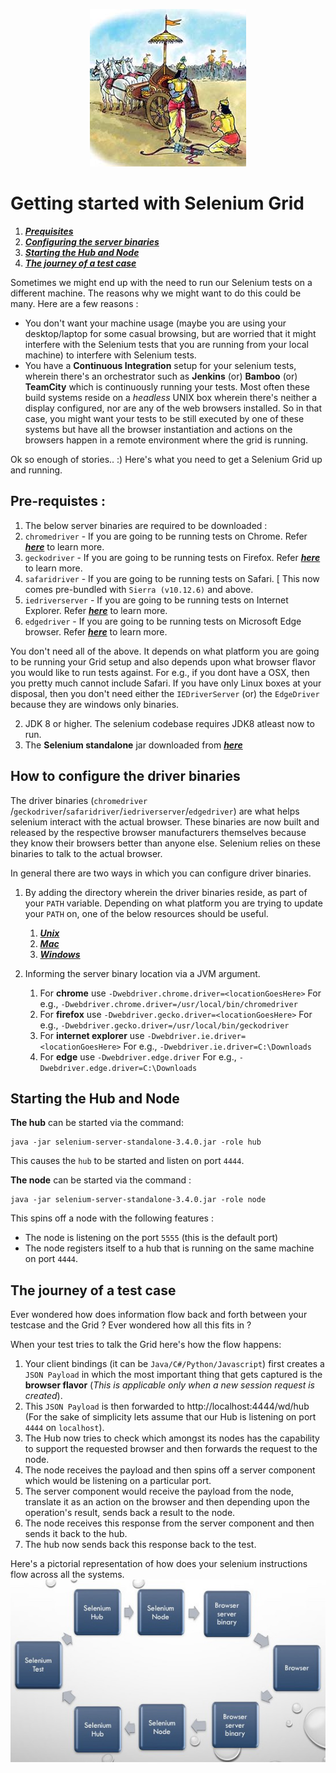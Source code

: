 <p align="center"> 
<img src='./images/banner.jpg'>
</p>

# Getting started with Selenium Grid

1. [**_Prequisites_**](#prequisite)
2. [**_Configuring the server binaries_**](#configure)
3. [**_Starting the Hub and Node_**](#starthubnode)
4. [**_The journey of a test case_**](#journey)

Sometimes we might end up with the need to run our Selenium tests on a different machine. The reasons why we might want to do this could be many. Here are a few reasons :

* You don't want your machine usage (maybe you are using your desktop/laptop for  some casual browsing, but are worried that it might interfere with the Selenium tests that you are running from your local machine) to interfere with Selenium tests. 
* You have a **Continuous Integration** setup for your selenium tests, wherein there's an orchestrator such as **Jenkins** (or) **Bamboo** (or) **TeamCity** which is continuously running your tests. Most often these build systems reside on a *headless* UNIX box wherein there's neither a display configured, nor are any of the web browsers installed. So in that case, you might want your tests to be still executed by one of these systems but have all the browser instantiation and actions on the browsers happen in a remote environment where the grid is running.

Ok so enough of stories.. :)
Here's what you need to get a Selenium Grid up and running.

## Pre-requistes : <a name='prequisite'></a>

1. The below server binaries are required to be downloaded :  
  1. `chromedriver` - If you are going to be running tests on Chrome. Refer [**_here_**](https://sites.google.com/a/chromium.org/chromedriver/) to learn more.
  2. `geckodriver` - If you are going to be running tests on Firefox. Refer [**_here_**](https://github.com/mozilla/geckodriver/releases) to learn more.
  3. `safaridriver` - If you are going to be running tests on Safari. [ This now comes pre-bundled with `Sierra (v10.12.6)` and above.
  4. `iedriverserver` - If you are going to be running tests on Internet Explorer. Refer [**_here_**](https://github.com/SeleniumHQ/selenium/wiki/InternetExplorerDriver) to learn more.
  5. `edgedriver` - If you are going to be running tests on Microsoft Edge browser. Refer [**_here_**](https://docs.microsoft.com/en-us/microsoft-edge/dev-guide/tools/webdriver) to learn more.

  You don't need all of the above. It depends on what platform you are going to be running your Grid setup and also depends upon what browser flavor you would like to run tests against. For e.g., if you dont have a OSX, then you pretty much cannot include Safari. If you have only Linux boxes at your disposal, then you don't need either the `IEDriverServer` (or) the `EdgeDriver` because they are windows only binaries.  

2. JDK 8 or higher. The selenium codebase requires JDK8 atleast now to run.
3. The **Selenium standalone** jar downloaded from [**_here_**](http://selenium-release.storage.googleapis.com/index.html)

## How to configure the driver binaries <a name='configure'></a>

The driver binaries (`chromedriver `/`geckodriver`/`safaridriver`/`iedriverserver`/`edgedriver`) are what helps selenium interact with the actual browser. These binaries are now built and released by the respective browser manufacturers themselves because they know their browsers better than anyone else. Selenium relies on these binaries to talk to the actual browser.

In general there are two ways in which you can configure driver binaries.

1. By adding the directory wherein the driver binaries reside, as part of your `PATH` variable. Depending on what platform you are trying to update your `PATH` on, one of the below resources should be useful.

    1. [**_Unix_**](https://www.cyberciti.biz/faq/unix-linux-adding-path/)
    2. [**_Mac_**](https://www.cyberciti.biz/faq/appleosx-bash-unix-change-set-path-environment-variable/)
    3. [**_Windows_**](https://www.computerhope.com/issues/ch000549.htm)

2. Informing the server binary location via a JVM argument.

    1. For **chrome** use `-Dwebdriver.chrome.driver=<locationGoesHere>` For e.g., `-Dwebdriver.chrome.driver=/usr/local/bin/chromedriver` 
    2. For **firefox** use `-Dwebdriver.gecko.driver=<locationGoesHere>` For e.g., `-Dwebdriver.gecko.driver=/usr/local/bin/geckodriver`
    3. For **internet explorer** use `-Dwebdriver.ie.driver=<locationGoesHere>` For e.g., `-Dwebdriver.ie.driver=C:\Downloads`
    4. For **edge** use `-Dwebdriver.edge.driver` For e.g., `-Dwebdriver.edge.driver=C:\Downloads`

## Starting the Hub and Node <a name='starthubnode'></a>

**The hub** can be started via the command:

```
java -jar selenium-server-standalone-3.4.0.jar -role hub
```
This causes the `hub` to be started and listen on port `4444`.

**The node** can be started via the command :

```
java -jar selenium-server-standalone-3.4.0.jar -role node
```

This spins off a node with the following features :

* The node is listening on the port `5555` (this is the default port)
* The node registers itself to a hub that is running on the same machine on port `4444`.

## The journey of a test case <a name='journey'></a>

Ever wondered how does information flow back and forth between your testcase and the Grid ? Ever wondered how all this fits in ?

When your test tries to talk the Grid here's how the flow happens:

1. Your client bindings (it can be `Java/C#/Python/Javascript`) first creates a `JSON Payload` in which the most important thing that gets captured is the **browser flavor** (*This is applicable only when a new session request is created*). 
2. This `JSON Payload` is then forwarded to http://localhost:4444/wd/hub (For the sake of simplicity lets assume that our Hub is listening on port `4444` on `localhost`).
3. The Hub now tries to check which amongst its nodes has the capability to support the requested browser and then forwards the request to the node.
4. The node receives the payload and then spins off a server component which would be listening on a particular port.
5. The server component would receive the payload from the node, translate it as an action on the browser and then depending upon the operation's result, sends back a result to the node.
6. The node receives this response from the server component and then sends it back to the hub.
7. The hub now sends back this response back to the test.


Here's a pictorial representation of how does your selenium instructions flow across all the systems. 
![Test case Flow](./images/dataflow.jpg)

